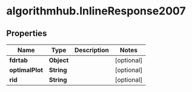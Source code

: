 # algorithmhub.InlineResponse2007

## Properties
Name | Type | Description | Notes
------------ | ------------- | ------------- | -------------
**fdrtab** | **Object** |  | [optional] 
**optimalPlot** | **String** |  | [optional] 
**rid** | **String** |  | [optional] 


